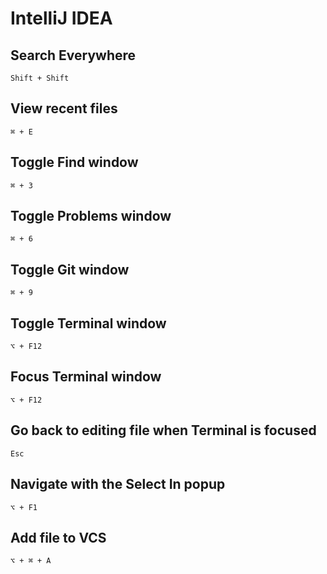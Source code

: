 # IntelliJ IDEA

## Search Everywhere

`Shift + Shift`

## View recent files

`⌘ + E`

## Toggle Find window

`⌘ + 3`

## Toggle Problems window

`⌘ + 6`

## Toggle Git window

`⌘ + 9`

## Toggle Terminal window

`⌥ + F12`

## Focus Terminal window

`⌥ + F12`

## Go back to editing file when Terminal is focused

`Esc`

## Navigate with the Select In popup

`⌥ + F1`

## Add file to VCS

`⌥ + ⌘ + A`
